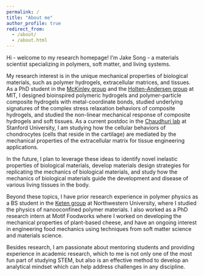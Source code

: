```yaml
---
permalink: /
title: "About me"
author_profile: true
redirect_from: 
  - /about/
  - /about.html
---
```


Hi - welcome to my research homepage! I'm Jake Song - a materials scientist specializing in polymers, soft matter, and living systems. 

My research interest is in the unique mechanical properties of biological materials, such as polymer hydrogels, extracellular matrices, and tissues. As a PhD student in the [McKinley group](https://nnf.mit.edu/) and the [Holten-Andersen group](https://holtengroup.com/) at MIT, I designed bioinspired polymeric hydrogels and polymer-particle composite hydrogels with metal-coordinate bonds, studied underlying signatures of the complex stress relaxation behaviors of composite hydrogels, and studied the non-linear mechanical response of composite hydrogels and soft tissues. As a current postdoc in the [Chaudhuri lab](https://chaudhurilab.stanford.edu/) at Stanford University, I am studying how the cellular behaviors of chondrocytes (cells that reside in the cartilage) are mediated by the mechanical properties of the extracellular matrix for tissue engineering applications. 

In the future, I plan to leverage these ideas to identify novel inelastic properties of biological materials, develop materials design strategies for replicating the mechanics of biological materials, and study how the mechanics of biological materials guide the development and disease of various living tissues in the body.

Beyond these topics, I have prior research experience in polymer physics as a BS student in the [Keten group](https://keten-group.northwestern.edu/) at Northwestern University, where I studied the physics of nanooconfined polymer materials. I also worked as a PhD research intern at Motif Foodworks where I worked on developing the mechanical properties of plant-based cheese, and have an ongoing interest in engineering food mechanics using techniques from soft matter science and materials science.

Besides research, I am passionate about mentoring students and providing experience in academic research, which to me is not only one of the most fun part of studying STEM, but also is an effective method to develop an analytical mindset which can help address challenges in any discipline.
